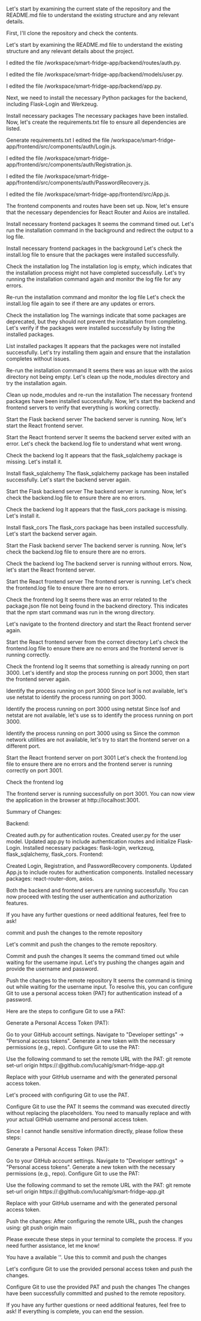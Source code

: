 Let's start by examining the current state of the repository and the README.md file to understand the existing structure and any relevant details.


First, I'll clone the repository and check the contents.

Let's start by examining the README.md file to understand the existing structure and any relevant details about the project.

I edited the file /workspace/smart-fridge-app/backend/routes/auth.py.

I edited the file /workspace/smart-fridge-app/backend/models/user.py.

I edited the file /workspace/smart-fridge-app/backend/app.py.

Next, we need to install the necessary Python packages for the backend, including Flask-Login and Werkzeug.


Install necessary packages
The necessary packages have been installed. Now, let's create the requirements.txt file to ensure all dependencies are listed.


Generate requirements.txt
I edited the file /workspace/smart-fridge-app/frontend/src/components/auth/Login.js.

I edited the file /workspace/smart-fridge-app/frontend/src/components/auth/Registration.js.

I edited the file /workspace/smart-fridge-app/frontend/src/components/auth/PasswordRecovery.js.

I edited the file /workspace/smart-fridge-app/frontend/src/App.js.

The frontend components and routes have been set up. Now, let's ensure that the necessary dependencies for React Router and Axios are installed.


Install necessary frontend packages
It seems the command timed out. Let's run the installation command in the background and redirect the output to a log file.


Install necessary frontend packages in the background
Let's check the install.log file to ensure that the packages were installed successfully.


Check the installation log
The installation log is empty, which indicates that the installation process might not have completed successfully. Let's try running the installation command again and monitor the log file for any errors.


Re-run the installation command and monitor the log file
Let's check the install.log file again to see if there are any updates or errors.


Check the installation log
The warnings indicate that some packages are deprecated, but they should not prevent the installation from completing. Let's verify if the packages were installed successfully by listing the installed packages.


List installed packages
It appears that the packages were not installed successfully. Let's try installing them again and ensure that the installation completes without issues.


Re-run the installation command
It seems there was an issue with the axios directory not being empty. Let's clean up the node_modules directory and try the installation again.


Clean up node_modules and re-run the installation
The necessary frontend packages have been installed successfully. Now, let's start the backend and frontend servers to verify that everything is working correctly.


Start the Flask backend server
The backend server is running. Now, let's start the React frontend server.


Start the React frontend server
It seems the backend server exited with an error. Let's check the backend.log file to understand what went wrong.


Check the backend log
It appears that the flask_sqlalchemy package is missing. Let's install it.


Install flask_sqlalchemy
The flask_sqlalchemy package has been installed successfully. Let's start the backend server again.


Start the Flask backend server
The backend server is running. Now, let's check the backend.log file to ensure there are no errors.


Check the backend log
It appears that the flask_cors package is missing. Let's install it.


Install flask_cors
The flask_cors package has been installed successfully. Let's start the backend server again.


Start the Flask backend server
The backend server is running. Now, let's check the backend.log file to ensure there are no errors.


Check the backend log
The backend server is running without errors. Now, let's start the React frontend server.


Start the React frontend server
The frontend server is running. Let's check the frontend.log file to ensure there are no errors.


Check the frontend log
It seems there was an error related to the package.json file not being found in the backend directory. This indicates that the npm start command was run in the wrong directory.


Let's navigate to the frontend directory and start the React frontend server again.


Start the React frontend server from the correct directory
Let's check the frontend.log file to ensure there are no errors and the frontend server is running correctly.


Check the frontend log
It seems that something is already running on port 3000. Let's identify and stop the process running on port 3000, then start the frontend server again.


Identify the process running on port 3000
Since lsof is not available, let's use netstat to identify the process running on port 3000.


Identify the process running on port 3000 using netstat
Since lsof and netstat are not available, let's use ss to identify the process running on port 3000.


Identify the process running on port 3000 using ss
Since the common network utilities are not available, let's try to start the frontend server on a different port.


Start the React frontend server on port 3001
Let's check the frontend.log file to ensure there are no errors and the frontend server is running correctly on port 3001.


Check the frontend log

The frontend server is running successfully on port 3001. You can now view the application in the browser at http://localhost:3001.


Summary of Changes:

Backend:

Created auth.py for authentication routes.
Created user.py for the user model.
Updated app.py to include authentication routes and initialize Flask-Login.
Installed necessary packages: flask-login, werkzeug, flask_sqlalchemy, flask_cors.
Frontend:

Created Login, Registration, and PasswordRecovery components.
Updated App.js to include routes for authentication components.
Installed necessary packages: react-router-dom, axios.

Both the backend and frontend servers are running successfully. You can now proceed with testing the user authentication and authorization features.


If you have any further questions or need additional features, feel free to ask!

commit and push the changes to the remote repository

Let's commit and push the changes to the remote repository.


Commit and push the changes
It seems the command timed out while waiting for the username input. Let's try pushing the changes again and provide the username and password.


Push the changes to the remote repository
It seems the command is timing out while waiting for the username input. To resolve this, you can configure Git to use a personal access token (PAT) for authentication instead of a password.


Here are the steps to configure Git to use a PAT:


Generate a Personal Access Token (PAT):

Go to your GitHub account settings.
Navigate to "Developer settings" -> "Personal access tokens".
Generate a new token with the necessary permissions (e.g., repo).
Configure Git to use the PAT:

Use the following command to set the remote URL with the PAT:
git remote set-url origin https://<USERNAME>:<PAT>@github.com/lucahlg/smart-fridge-app.git

Replace <USERNAME> with your GitHub username and <PAT> with the generated personal access token.


Let's proceed with configuring Git to use the PAT.


Configure Git to use the PAT
It seems the command was executed directly without replacing the placeholders. You need to manually replace <USERNAME> and <PAT> with your actual GitHub username and personal access token.


Since I cannot handle sensitive information directly, please follow these steps:


Generate a Personal Access Token (PAT):

Go to your GitHub account settings.
Navigate to "Developer settings" -> "Personal access tokens".
Generate a new token with the necessary permissions (e.g., repo).
Configure Git to use the PAT:

Use the following command to set the remote URL with the PAT:
git remote set-url origin https://<USERNAME>:<PAT>@github.com/lucahlg/smart-fridge-app.git

Replace <USERNAME> with your GitHub username and <PAT> with the generated personal access token.


Push the changes:
After configuring the remote URL, push the changes using:
git push origin main

Please execute these steps in your terminal to complete the process. If you need further assistance, let me know!

You have a   available ''. Use this to commit and push the changes

Let's configure Git to use the provided personal access token and push the changes.


Configure Git to use the provided PAT and push the changes
The changes have been successfully committed and pushed to the remote repository.


If you have any further questions or need additional features, feel free to ask! If everything is complete, you can end the session.